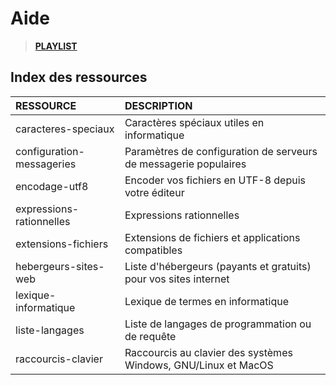 # Aide

> [**PLAYLIST**](https://www.youtube.com/playlist?list=PLrSOXFDHBtfEwFMZ1YIXgUqOFODGyo7tB)

## Index des ressources

|RESSOURCE|DESCRIPTION|
|:--|:--|
|caracteres-speciaux|Caractères spéciaux utiles en informatique|
|configuration-messageries|Paramètres de configuration de serveurs de messagerie populaires|
|encodage-utf8|Encoder vos fichiers en UTF-8 depuis votre éditeur|
|expressions-rationnelles|Expressions rationnelles|
|extensions-fichiers|Extensions de fichiers et applications compatibles|
|hebergeurs-sites-web|Liste d'hébergeurs (payants et gratuits) pour vos sites internet|
|lexique-informatique|Lexique de termes en informatique|
|liste-langages|Liste de langages de programmation ou de requête|
|raccourcis-clavier|Raccourcis au clavier des systèmes Windows, GNU/Linux et MacOS|
